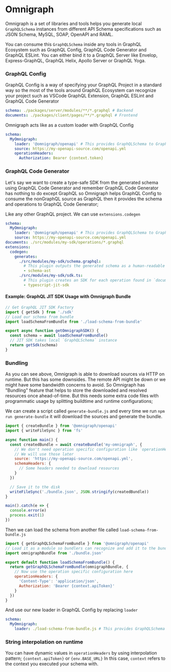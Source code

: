 # Omnigraph

Omnigraph is a set of libraries and tools helps you generate local `GraphQLSchema` instances from different API Schema specifications such as JSON Schema, MySQL, SOAP, OpenAPI and RAML.

You can consume this `GraphQLSchema` inside any tools in GraphQL Ecosystem such as GraphQL Config, GraphQL Code Generator and GraphQL ESLint. You can either bind it to a GraphQL Server like Envelop, Express-GraphQL, GraphQL Helix, Apollo Server or GraphQL Yoga.

### GraphQL Config

GraphQL Config is a way of specifying your GraphQL Project in a standard way so the most of the tools around GraphQL Ecosystem can recognize your project such as VSCode GraphQL Extension, GraphQL ESLint and GraphQL Code Generator

```yaml
schema: ./packages/server/modules/**/*.graphql # Backend
documents: ./packages/client/pages/**/*.graphql # Frontend
```

Omnigraph acts like as a custom loader with GraphQL Config

```yaml
schema:
  MyOmnigraph:
    loader: '@omnigraph/openapi' # This provides GraphQLSchema to GraphQL Config
    source: https://my-openapi-source.com/openapi.yml
    operationHeaders:
      Authorization: Bearer {context.token}
```

### GraphQL Code Generator

Let's say we want to create a type-safe SDK from the generated schema using GraphQL Code Generator and remember GraphQL Code Generator has nothing to do except GraphQL so Omnigraph helps GraphQL Config to consume the nonGraphQL source as GraphQL then it provides the schema and operations to GraphQL Code Generator;

Like any other GraphQL project. We can use `extensions.codegen`

```yaml
schema:
  MyOmnigraph:
    loader: '@omnigraph/openapi' # This provides GraphQLSchema to GraphQL Config
    source: https://my-openapi-source.com/openapi.yml
documents: ./src/modules/my-sdk/operations/*.graphql
extensions:
  codegen:
    generates:
      ./src/modules/my-sdk/schema.graphql:
        # This plugin outputs the generated schema as a human-readable SDL format
        - schema-ast
      ./src/modules/my-sdk/sdk.ts:
        # This plugin creates an SDK for each operation found in `documents`
        - typescript-jit-sdk
```

#### Example: GraphQL JIT SDK Usage with Omnigraph Bundle

```ts
// Get GraphQL JIT SDK Factory
import { getSdk } from './sdk'
// Load our schema from bundle
import loadSchemaFromBundle from './load-schema-from-bundle'

export async function getOmnigraphSDK() {
  const schema = await loadSchemaFromBundle()
  // JIT SDK takes local `GraphQLSchema` instance
  return getSdk(schema)
}
```

### Bundling

As you can see above, Omnigraph is able to download sources via HTTP on runtime. But this has some downsides. The remote API might be down or we might have some bandwidth concerns to avoid. So Omnigraph has "Bundling" feature that helps to store the downloaded and resolved resources once ahead-of-time. But this needs some extra code files with programmatic usage by splitting buildtime and runtime configurations;

We can create a script called `generate-bundle.js` and every time we run `npm run generate-bundle` it will download the sources and generate the bundle.

```js
import { createBundle } from '@omnigraph/openapi'
import { writeFileSync } from 'fs'

async function main() {
  const createdBundle = await createBundle('my-omnigraph', {
    // We don't need operation specific configuration like `operationHeaders` here
    // We will use those later
    source: 'https://my-openapi-source.com/openapi.yml',
    schemaHeaders: {
      // Some headers needed to download resources
    }
  })

  // Save it to the disk
  writeFileSync('./bundle.json', JSON.stringify(createdBundle))
}

main().catch(e => {
  console.error(e)
  process.exit(1)
})
```

Then we can load the schema from another file called `load-schema-from-bundle.js`

```js
import { getGraphQLSchemaFromBundle } from '@omnigraph/openapi'
// Load it as a module so bundlers can recognize and add it to the bundle
import omnigraphBundle from './bundle.json'

export default function loadSchemaFromBundle() {
  return getGraphQLSchemaFromBundle(omnigraphBundle, {
    // Now use the operation specific configuration here
    operationHeaders: {
      'Content-Type': 'application/json',
      Authorization: 'Bearer {context.apiToken}'
    }
  })
}
```

And use our new loader in GraphQL Config by replacing `loader`

```yaml
schema:
  MyOmnigraph:
    loader: ./load-schema-from-bundle.js # This provides GraphQLSchema to GraphQL Config
```

### String interpolation on runtime

You can have dynamic values in `operationHeaders` by using interpolation pattern;
`{context.apiToken}` or `{env.BASE_URL}`
In this case, `context` refers to the context you executed your schema with.
